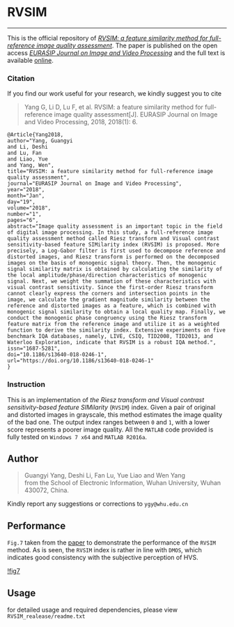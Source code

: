 # RVSIM
---
This is the official repository of [*RVSIM: a feature similarity method for full-reference image quality assessment*](https://jivp-eurasipjournals.springeropen.com/articles/10.1186/s13640-018-0246-1). The paper is published on the open access [*EURASIP Journal on Image and Video Processing*](https://jivp-eurasipjournals.springeropen.com/) and the full text is available [online](https://jivp-eurasipjournals.springeropen.com/track/pdf/10.1186/s13640-018-0246-1). 

### Citation
If you find our work useful for your research, we kindly suggest you to cite 

> Yang G, Li D, Lu F, et al. RVSIM: a feature similarity method for full-reference image quality assessment[J]. EURASIP Journal on Image and Video Processing, 2018, 2018(1): 6.

```
@Article{Yang2018,
author="Yang, Guangyi
and Li, Deshi
and Lu, Fan
and Liao, Yue
and Yang, Wen",
title="RVSIM: a feature similarity method for full-reference image quality assessment",
journal="EURASIP Journal on Image and Video Processing",
year="2018",
month="Jan",
day="19",
volume="2018",
number="1",
pages="6",
abstract="Image quality assessment is an important topic in the field of digital image processing. In this study, a full-reference image quality assessment method called Riesz transform and Visual contrast sensitivity-based feature SIMilarity index (RVSIM) is proposed. More precisely, a Log-Gabor filter is first used to decompose reference and distorted images, and Riesz transform is performed on the decomposed images on the basis of monogenic signal theory. Then, the monogenic signal similarity matrix is obtained by calculating the similarity of the local amplitude/phase/direction characteristics of monogenic signal. Next, we weight the summation of these characteristics with visual contrast sensitivity. Since the first-order Riesz transform cannot clearly express the corners and intersection points in the image, we calculate the gradient magnitude similarity between the reference and distorted images as a feature, which is combined with monogenic signal similarity to obtain a local quality map. Finally, we conduct the monogenic phase congruency using the Riesz transform feature matrix from the reference image and utilize it as a weighted function to derive the similarity index. Extensive experiments on five benchmark IQA databases, namely, LIVE, CSIQ, TID2008, TID2013, and Waterloo Exploration, indicate that RVSIM is a robust IQA method.",
issn="1687-5281",
doi="10.1186/s13640-018-0246-1",
url="https://doi.org/10.1186/s13640-018-0246-1"
}
```

### Instruction
This is an implementation of *the Riesz transform and Visual contrast sensitivity-based feature SIMilarity* (`RVSIM`) index. Given a pair of original and distorted images in grayscale, this method estimates the image quality of the bad one. The output index ranges between `0` and `1`, with a lower score represents a poorer image quality. All the `MATLAB` code provided is fully tested on `Windows 7 x64` and `MATLAB R2016a`. 

## Author
> Guangyi Yang, Deshi Li, Fan Lu, Yue Liao and Wen Yang  
> from the School of Electronic Information, Wuhan University, 
Wuhan 430072, China.

Kindly report any suggestions or corrections to `ygy@whu.edu.cn`

## Performance
`Fig.7` taken from the [paper](https://jivp-eurasipjournals.springeropen.com/articles/10.1186/s13640-018-0246-1) to demonstrate the performance of the `RVSIM` method. As is seen, the `RVSIM` index is rather in line with `DMOS`, which indicates good consistency with the subjective perception of HVS. 

[!fig7](https://github.com/jacob6/RVSIM/blob/master/fig7.png)

## Usage
for detailed usage and required dependencies, please view `RVSIM_realease/readme.txt`

